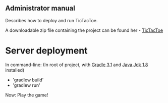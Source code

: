 ## Administrator manual ##

Describes how to deploy and run TicTacToe.

A downloadable zip file containing the project can be found her - [TicTacToe](www.github.com/hugbunadarbankinn/tictactoe/archive/master.zip)

# Server deployment #

In command-line:
(In root of project, with [Gradle 3.1](https://gradle.org/gradle-download/) and [Java Jdk 1.8](http://www.oracle.com/technetwork/java/javase/downloads/jdk8-downloads-2133151.html) installed)
* 'gradlew build'
* 'gradlew run'

Now: Play the game!
